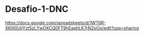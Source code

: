 # Desafio-1-DNC
https://docs.google.com/spreadsheets/d/1WT6R-X6IX0UijYzt5zLYwOXCQ0FT9hEaphLK7rN2oOo/edit?usp=sharing
